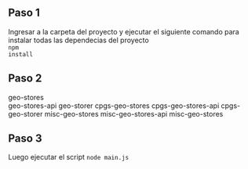 ## Paso 1
Ingresar a la carpeta del proyecto y ejecutar el siguiente comando para instalar todas las dependecias del proyecto<br>
<code>npm install</code>

## Paso 2
geo-stores<br>
geo-stores-api
geo-storer
cpgs-geo-stores
cpgs-geo-stores-api
cpgs-geo-storer
misc-geo-stores
misc-geo-stores-api
misc-geo-stores

## Paso 3
Luego ejecutar el script
<code>node main.js</code>
